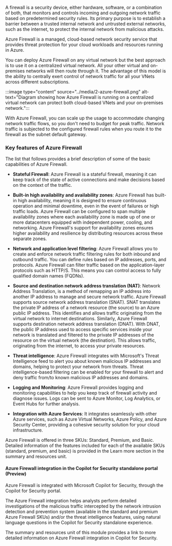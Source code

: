 
A firewall is a security device, either hardware, software, or a combination of both, that monitors and controls incoming and outgoing network traffic based on predetermined security rules. Its primary purpose is to establish a barrier between a trusted internal network and untrusted external networks, such as the internet, to protect the internal network from malicious attacks.

Azure Firewall is a managed, cloud-based network security service that provides threat protection for your cloud workloads and resources running in Azure.

You can deploy Azure Firewall on any virtual network but the best approach is to use it on a centralized virtual network. All your other virtual and on-premises networks will then route through it. The advantage of this model is the ability to centrally exert control of network traffic for all your VNets across different subscriptions.

:::image type="content" source="../media/2-azure-firewall.png" alt-text="Diagram showing how Azure Firewall is running on a centralized virtual network can protect both cloud-based VNets and your on-premises network.":::

With Azure Firewall, you can scale up the usage to accommodate changing network traffic flows, so you don't need to budget for peak traffic. Network traffic is subjected to the configured firewall rules when you route it to the firewall as the subnet default gateway.

### Key features of Azure Firewall

The list that follows provides a brief description of some of the basic capabilities of Azure Firewall.

- **Stateful Firewall**: Azure Firewall is a stateful firewall, meaning it can keep track of the state of active connections and make decisions based on the context of the traffic.

- **Built-in high availability and availability zones**: Azure Firewall has built-in high availability, meaning it is designed to ensure continuous operation and minimal downtime, even in the event of failures or high traffic loads. Azure Firewall can be configured to span multiple availability zones where each availability zone is made up of one or more datacenters equipped with independent power, cooling, and networking. Azure Firewall's support for availability zones ensures higher availability and resilience by distributing resources across these separate zones.

- **Network and application level filtering**: Azure Firewall allows you to create and enforce network traffic filtering rules for both inbound and outbound traffic. You can define rules based on IP addresses, ports, and protocols. Azure Firewall can filter traffic based on the application-layer protocols such as HTTP/S. This means you can control access to fully qualified domain names (FQDNs).

- **Source and destination network address translation (NAT)**: Network Address Translation, is a method of remapping an IP address into another IP address to manage and secure network traffic. Azure Firewall supports source network address translation (SNAT). SNAT translates the private IP address of a network resource (the source) to an Azure public IP address. This identifies and allows traffic originating from the virtual network to internet destinations. Similarly, Azure Firewall supports destination network address translation (DNAT). With DNAT, the public IP address used to access specific services inside your network is translated and filtered to the private IP addresses of the resource on the virtual network (the destination).  This allows traffic, originating from the internet, to access your private resources.

- **Threat intelligence**: Azure Firewall integrates with Microsoft's Threat Intelligence feed to alert you about known malicious IP addresses and domains, helping to protect your network from threats. Threat intelligence-based filtering can be enabled for your firewall to alert and deny traffic from/to known malicious IP addresses and domains.

- **Logging and Monitoring**: Azure Firewall provides logging and monitoring capabilities to help you keep track of firewall activity and diagnose issues. Logs can be sent to Azure Monitor, Log Analytics, or Event Hubs for further analysis.  

- **Integration with Azure Services**: It integrates seamlessly with other Azure services, such as Azure Virtual Networks, Azure Policy, and Azure Security Center, providing a cohesive security solution for your cloud infrastructure.

Azure Firewall is offered in three SKUs: Standard, Premium, and Basic.  Detailed information of the features included for each of the available SKUs (standard, premium, and basic) is provided in the Learn more section in the summary and resources unit.

#### Azure Firewall integration in the Copilot for Security standalone portal (Preview)

Azure Firewall is integrated with Microsoft Copilot for Security, through the Copilot for Security portal.

The Azure Firewall integration helps analysts perform detailed investigations of the malicious traffic intercepted by the network intrusion detection and prevention system (available in the standard and premium Azure Firewall SKUs) and/or the threat intelligence features, using natural language questions in the Copilot for Security standalone experience.

The summary and resources unit of this module provides a link to more detailed information on Azure Firewall integration in Copilot for Security.
